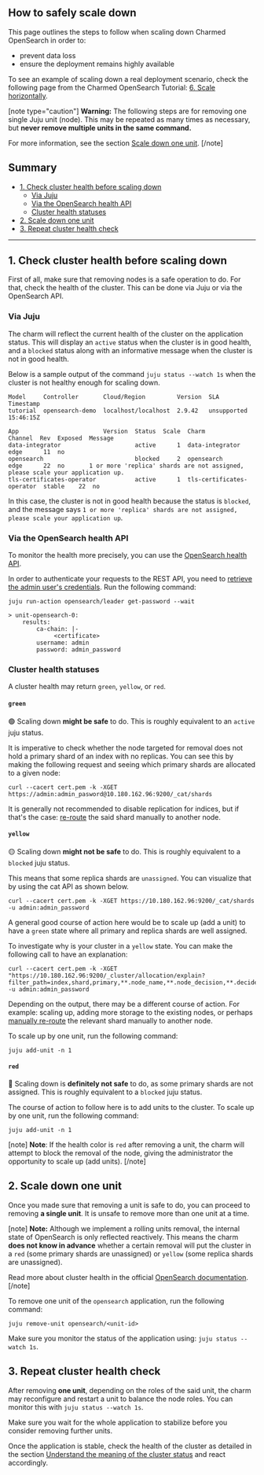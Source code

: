 ## How to safely scale down 

This page outlines the steps to follow when scaling down Charmed OpenSearch in order to:
* prevent data loss
*  ensure the deployment remains highly available

To see an example of scaling down a real deployment scenario, check the following page from the Charmed OpenSearch Tutorial: [6. Scale horizontally](/t/9720).

[note type="caution"]
**Warning:** The following steps are for removing one single Juju unit (node). This may be repeated as many times as necessary, but **never remove multiple units in the same command.** 

For more information, see the section [Scale down one unit](#scale-down-one-unit).
[/note]

## Summary
* [1. Check cluster health before scaling down](#1-check-cluster-health-before-scaling-down)
  * [Via Juju](#via-juju)
  * [Via the OpenSearch health API](#via-the-opensearch-health-api)
  * [Cluster health statuses](#cluster-health-statuses)
* [2. Scale down one unit](#2-scale-down-one-unit)
* [3. Repeat cluster health check](#3-repeat-cluster-health-check)

---

## 1. Check cluster health before scaling down

First of all, make sure that removing nodes is a safe operation to do. For that, check the health of the cluster. This can be done via Juju or via the OpenSearch API.

### Via Juju

The charm will reflect the current health of the cluster on the application status. This will display an `active` status when the cluster is in good health, and a `blocked` status along with an informative message when the cluster is not in good health.  

Below is a sample output of the command `juju status --watch 1s` when the cluster is not healthy enough for scaling down. 
 
```shell
Model     Controller       Cloud/Region         Version  SLA          Timestamp
tutorial  opensearch-demo  localhost/localhost  2.9.42   unsupported  15:46:15Z

App                        Version  Status  Scale  Charm                      Channel  Rev  Exposed  Message
data-integrator                     active      1  data-integrator            edge      11  no
opensearch                          blocked     2  opensearch                 edge      22  no       1 or more 'replica' shards are not assigned, please scale your application up.
tls-certificates-operator           active      1  tls-certificates-operator  stable    22  no
```
In this case, the cluster is not in good health because the status is `blocked`, and the message says `1 or more 'replica' shards are not assigned, please scale your application up`.

### Via the OpenSearch health API

To monitor the health more precisely, you can use the [OpenSearch health API](https://opensearch.org/docs/latest/api-reference/cluster-api/cluster-health/).

In order to authenticate your requests to the REST API, you need to [retrieve the admin user's credentials](/t/9728). 
Run the following command:
```shell
juju run-action opensearch/leader get-password --wait

> unit-opensearch-0:
    results:
        ca-chain: |-
             <certificate>
        username: admin
        password: admin_password
``` 

### Cluster health statuses

A cluster health may return `green`, `yellow`, or `red`.

#### `green`

 :green_circle: Scaling down **might be safe** to do. This is roughly equivalent to an `active` juju status.

It is imperative to check whether the node targeted for removal does not hold a primary shard of an index with no replicas. You can see this by making the following request and seeing which primary shards are allocated to a given node:

```shell
curl --cacert cert.pem -k -XGET https://admin:admin_pasword@10.180.162.96:9200/_cat/shards
```
It is generally not recommended to disable replication for indices, but if that's the case: [re-route](https://www.elastic.co/guide/en/elasticsearch/reference/7.10/cluster-reroute.html) the said shard manually to another node.

#### `yellow` 

:yellow_circle: Scaling down **might not be safe** to do. This is roughly equivalent to a `blocked` juju status.

This means that some replica shards are `unassigned`. You can visualize that by using the cat API as shown below.

```shell
curl --cacert cert.pem -k -XGET https://10.180.162.96:9200/_cat/shards -u admin:admin_password
```
A general good course of action here would be to scale up (add a unit) to have a `green` state where all primary and replica shards are well assigned. 

To investigate why is your cluster in a `yellow` state. You can make the following call to have an explanation:

```shell
curl --cacert cert.pem -k -XGET "https://10.180.162.96:9200/_cluster/allocation/explain?filter_path=index,shard,primary,**.node_name,**.node_decision,**.decider,**.decision,**.*explanation,**.unassigned_info,**.*delay"  -u admin:admin_password
``` 
<!-- What can we expect as an output?-->
Depending on the output, there may be a different course of action. For example: scaling up, adding more storage to the existing nodes, or perhaps [manually re-route](https://www.elastic.co/guide/en/elasticsearch/reference/7.10/cluster-reroute.html) the relevant shard manually to another node.

To scale up by one unit, run the following command:
```shell
juju add-unit -n 1
```

#### `red`  

:red_circle: Scaling down is **definitely not safe** to do, as some primary shards are not assigned. This is roughly equivalent to a `blocked` juju status.

The course of action to follow here is to add units to the cluster. To scale up by one unit, run the following command:
```shell
juju add-unit -n 1
```

[note]
**Note**: If the health color is `red` after removing a unit, the charm will attempt to block the removal of the node, giving the administrator the opportunity to scale up (add units).
[/note]

<!-- TODO: clarify
**Note:** You'll notice we did not use the certificates to authenticate the curl requests above, in a real world example you should always make sure you verify your requests with the TLS certificates received from the `get-password` action.
i.e:
```
curl --cacert cert.pem -XGET https://admin:admin_password@10.180.162.96:9200/_cluster/health
``` 
-->
## 2. Scale down one unit

Once you made sure that removing a unit is safe to do, you can proceed to removing **a single unit**. It is unsafe to remove more than one unit at a time.

[note]
**Note:** Although we implement a rolling units removal, the internal state of OpenSearch is only reflected reactively. This means the charm **does not know in advance** whether a certain removal will put the cluster in a `red` (some primary shards are unassigned) or `yellow` (some replica shards are unassigned).

Read more about cluster health in the official [OpenSearch documentation](https://opensearch.org/docs/latest/api-reference/cluster-api/cluster-health/).
[/note]

To remove one unit of the `opensearch` application, run the following command:
```shell
juju remove-unit opensearch/<unit-id>
```

Make sure you monitor the status of the application using: `juju status --watch 1s`.

## 3. Repeat cluster health check

After removing **one unit**, depending on the roles of the said unit, the charm may reconfigure and restart a unit to balance the node roles. You can monitor this with `juju status --watch 1s`.
<!-- what happens to each role?-->

Make sure you wait for the whole application to stabilize before you consider removing further units.

Once the application is stable, check the health of the cluster as detailed in the section [Understand the meaning of the cluster status](#cluster-health-statuses) and react accordingly.